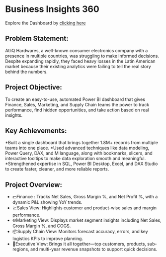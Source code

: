 # Business Insights 360

Explore the Dashboard by [clicking here](https://app.powerbi.com/view?r=eyJrIjoiMWRiM2I2NDItZjlhNC00OGVlLWE2ZDUtNTMzMGFmNWE1OWVhIiwidCI6ImM2ZTU0OWIzLTVmNDUtNDAzMi1hYWU5LWQ0MjQ0ZGM1YjJjNCJ9)

## Problem Statement:
AtliQ Hardwares, a well-known consumer electronics company with a presence in multiple countries, was struggling to make informed decisions. Despite expanding rapidly, they faced heavy losses in the Latin American market because their existing analytics were failing to tell the real story behind the numbers.

## Project Objective:
To create an easy-to-use, automated Power BI dashboard that gives Finance, Sales, Marketing, and Supply Chain teams the power to track performance, find hidden opportunities, and take action based on real insights.

## Key Achievements:
*Built a single dashboard that brings together 1.8M+ records from multiple teams into one place.
*Used advanced techniques like data modeling, Power Query, DAX, and M language, along with bookmarks, slicers, and interactive tooltips to make data exploration smooth and meaningful.
*Strengthened expertise in SQL, Power BI Desktop, Excel, and DAX Studio to create faster, cleaner, and more reliable reports.

## Project Overview:
* 💵Finance : Tracks Net Sales, Gross Margin %, and Net Profit %, with a dynamic P&L showing YoY trends.
* 📈Sales View: Highlights customer and product-wise sales and margin performance.
* 🌐Marketing View: Displays market segment insights including Net Sales, Gross Margin %, and COGS.
* 📦Supply Chain View: Monitors forecast accuracy, errors, and key logistics KPIs to improve planning.
* 💼Executive View: Brings it all together—top customers, products, sub-regions, and multi-year revenue snapshots to support quick decisions.
